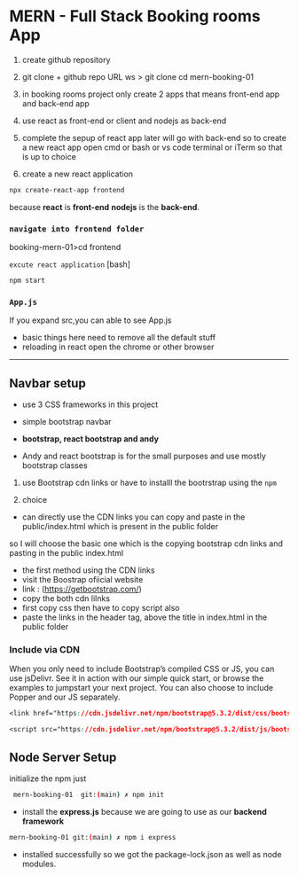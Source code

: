 # MERN - Full Stack Booking rooms  App 

1. create github repository

2. git clone + github repo URL
ws > git clone 
cd mern-booking-01

3. in booking rooms project only 
create 2 apps that means front-end app
and back-end app

4. use react as front-end or client
and
nodejs as back-end

5. complete the sepup of react app later
will go with back-end
so to create a new react app
open cmd or bash or vs code terminal or iTerm 
so that is up to choice

6. create a new react application

```bash
npx create-react-app frontend
```
because **react** is **front-end**
**nodejs** is the **back-end**. 


### `navigate into frontend folder`
booking-mern-01>cd frontend

 `excute react application`
 [bash] 
 ```bash
 npm start
 ```


### `App.js`
If you expand src,you can able to see
App.js

- basic things 
here need to remove all the default stuff
-  reloading in react 
open the chrome or other browser
 
<hr></hr>

## Navbar setup 
- use 3 CSS frameworks in this project
- simple bootstrap navbar
-  **bootstrap, react bootstrap and andy**

- Andy and react bootstrap is for the small purposes
and use mostly bootstrap classes 

1. use Bootstrap cdn links or 
have to installl the bootrstrap using the `npm`

2. choice
- can directly use the CDN links you can copy 
and paste in the public/index.html which is
present in the public folder

so I will choose the basic one
which is the copying bootstrap cdn links and pasting
in the public index.html


- the first method using the CDN links
- visit the Boostrap ofiicial website
- link : (https://getbootstrap.com/)
- copy the both cdn lilnks
- first copy css then have to copy script also
- paste the links in the header tag, above the title in index.html in the public folder
 
### Include via CDN
When you only need to include Bootstrap’s compiled CSS or JS, you can use jsDelivr. See it in action with our simple quick start, or browse the examples to jumpstart your next project. You can also choose to include Popper and our JS separately.

```css
<link href="https://cdn.jsdelivr.net/npm/bootstrap@5.3.2/dist/css/bootstrap.min.css" rel="stylesheet" integrity="sha384-T3c6CoIi6uLrA9TneNEoa7RxnatzjcDSCmG1MXxSR1GAsXEV/Dwwykc2MPK8M2HN" crossorigin="anonymous">

<script src="https://cdn.jsdelivr.net/npm/bootstrap@5.3.2/dist/js/bootstrap.bundle.min.js" integrity="sha384-C6RzsynM9kWDrMNeT87bh95OGNyZPhcTNXj1NW7RuBCsyN/o0jlpcV8Qyq46cDfL" crossorigin="anonymous"></script>

```
## Node Server Setup

initialize the npm 
just 

```bash
 mern-booking-01  git:(main) ✗ npm init
```
- install the **express.js**
because we are going to use as our **backend framework**
```bash
mern-booking-01 git:(main) ✗ npm i express

```
- installed successfully so we got the package-lock.json
as well as node modules. 

